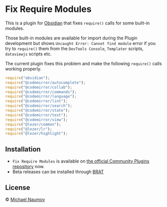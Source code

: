 # Fix Require Modules

This is a plugin for [Obsidian](https://obsidian.md/) that fixes `require()` calls for some built-in modules.

Those built-in modules are available for import during the Plugin development but shows `Uncaught Error: Cannot find module` error if you try to `require()` them from the `DevTools Console`, `Templater` scripts, `dataviewjs` scripts etc.

The current plugin fixes this problem and make the following `require()` calls working properly.

```js
require("obsidian");
require("@codemirror/autocomplete");
require("@codemirror/collab");
require("@codemirror/commands");
require("@codemirror/language");
require("@codemirror/lint");
require("@codemirror/search");
require("@codemirror/state");
require("@codemirror/text");
require("@codemirror/view");
require("@lezer/common");
require("@lezer/lr");
require("@lezer/highlight");
```

## Installation

- `Fix Require Modules` is available on [the official Community Plugins repository](https://obsidian.md/plugins) now.
- Beta releases can be installed through [BRAT](https://github.com/TfTHacker/obsidian42-brat)

## License

 © [Michael Naumov](https://github.com/mnaoumov/)
